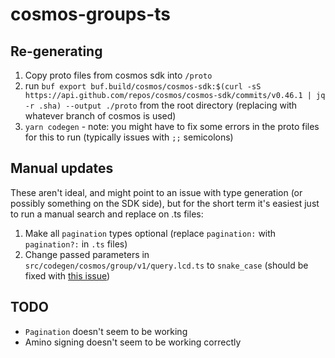 # cosmos-groups-ts

## Re-generating

1. Copy proto files from cosmos sdk into `/proto`
2. run `buf export buf.build/cosmos/cosmos-sdk:$(curl -sS https://api.github.com/repos/cosmos/cosmos-sdk/commits/v0.46.1 | jq -r .sha) --output ./proto` from the root directory (replacing with whatever branch of cosmos is used)
3. `yarn codegen` - note: you might have to fix some errors in the proto files for this to run (typically issues with `;;` semicolons)

## Manual updates

These aren't ideal, and might point to an issue with type generation (or
possibly something on the SDK side), but for the short term it's easiest just to
run a manual search and replace on .ts files:

1. Make all `pagination` types optional (replace `pagination:` with `pagination?:` in `.ts` files)
2. Change passed parameters in `src/codegen/cosmos/group/v1/query.lcd.ts` to `snake_case` (should be fixed with [this issue](https://github.com/osmosis-labs/telescope/issues/194))

## TODO

- `Pagination` doesn't seem to be working
- Amino signing doesn't seem to be working correctly
